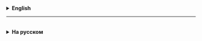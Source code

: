 <details>
  <summary style="cursor: pointer;"><b>English</b></summary>

# Lesson 5

#### 1. Introduction to JDBC

JDBC (Java Database Connectivity) is a standard Java API for interacting with databases. JDBC plays a critical role in Java applications, allowing them to query and update databases, and retrieve the results of those queries.

**Code example:**
```java
Connection conn = DriverManager.getConnection("jdbc:mysql://localhost:3306/mydb", "user", "password");
Statement stmt = conn.createStatement();
ResultSet rs = stmt.executeQuery("SELECT * FROM mytable");
while (rs.next()) {
System.out.println(rs.getString("columnname"));
}
```

---

#### 2. History of databases: DB and DBMS

Databases were developed for convenient storage and access to large amounts of data. DBMS (database management system) provides an interface for interacting with databases, providing operations for creating, reading, updating and deleting data.

---

#### 3. Popular DBMS and MySQL

Different DBMS, such as Oracle, MySQL, PostgreSQL, have their own unique features, but they all provide mechanisms for data management.

**Code examples:**

**Oracle:**
```java
Connection conn = DriverManager.getConnection("jdbc:oracle:thin:@localhost:1521:mydb", "user", "password");
```

**MySQL:**
```java
Connection conn = DriverManager.getConnection("jdbc:mysql://localhost:3306/mydb", "user", "password");
```

**PostgreSQL:**
```java
Connection conn = DriverManager.getConnection("jdbc:postgresql://localhost:5432/mydb", "user", "password");
```

---

#### 4. NoSQL Databases

NoSQL databases, such as MongoDB or Cassandra, offer alternative data storage models that may be more suitable for certain types of applications, such as those requiring horizontal scaling or storing unstructured data.

---

#### 5. Database Server and DBMS

A database server provides a centralized data store and provides mechanisms for managing access to that data. The DBMS manages the interaction between the client and the database server, executing queries and returning results.

---

#### 6. SQL Databases

SQL (Structured Query Language) is a language used to manage and manipulate relational databases. It allows you to create, modify, query, and manage data.

**SQL Query Example:**
```sql
SELECT * FROM users WHERE age > 18;
```

---

#### 7. Database Tables: Columns and Columns

In relational databases, data is stored in tables consisting of rows and columns. Columns represent attributes of the data, and rows represent specific records.

**Code Example:**
```java
ResultSet rs = stmt.executeQuery("SELECT name, age FROM users");
while (rs.next()) {
String name = rs.getString("name");
int age = rs.getInt("age");
System.out.println("Name: " + name + ", Age: " + age);
}
```

---

#### 8. JDBC — Java Database Connectivity — architecture

JDBC provides a unified interface for interacting with various DBMS, allowing Java applications to communicate with the database regardless of the specific DBMS.

**Example of using PreparedStatement:**
```java
String sql = "INSERT INTO users (name, age) VALUES (?, ?)";
PreparedStatement pstmt = conn.prepareStatement(sql);
pstmt.setString(1, "John Doe");
pstmt.setInt(2, 30);
pstmt.executeUpdate();
```

---

#### 9. Data Access Object (DAO)

DAO is a design pattern that provides an abstract interface to a database type, allowing data access logic to be separated from business logic.

**DAO implementation example:**
```java
public class UserDAO {
public User getUser(int id) {
Connection conn = DriverManager.getConnection(/* connection details */);
PreparedStatement pstmt = conn.prepareStatement("SELECT * FROM users WHERE id = ?");
pstmt.setInt(1, id);
ResultSet rs = pstmt.executeQuery();
if (rs.next()) {
return new User(rs.getInt("id"), rs.getString("name"), rs.getInt("age"));
}
return null;
}
}
```

### Detailed information about JDBC drivers and basic JDBC methods

### 1. Types of JDBC drivers

There are four types of drivers in JDBC, each with different characteristics and intended for different use cases:

1. **JDBC-ODBC Bridge (Type 1)**: This driver uses the ODBC driver to connect to the database. It converts JDBC calls to ODBC calls. This approach is not recommended, as it introduces an additional layer of overhead and requires the presence of an ODBC driver.

2. **Native API partly in Java (Type 2)**: Type 2 uses the client API to interact with the database, and requires the presence of native libraries on the client side. This provides better performance compared to Type 1, but limits portability.

3. **Pure Java Network Protocol (Type 3)**: This driver translates JDBC calls into database server-specific network calls. This allows clients to use different databases via

4. **Thin Java driver (Type 4)**: This driver translates JDBC calls directly into network calls to a specific database, bypassing the database client library. This is the most popular driver type, as it does not require additional native libraries and provides good performance.

---

### 2. Basic JDBC methods

#### DriverManager

`DriverManager` is a factory for creating `Connection` objects. It selects the appropriate driver from those loaded in the system to establish a connection to the database.

**Sample code:**
```java
Connection connection = DriverManager.getConnection("jdbc:mysql://localhost:3306/mydatabase", "username", "password");
```

#### Registering the JDBC driver

Before JDBC 4.0, drivers had to be registered with the system using `Class.forName()`. With JDBC 4.0, drivers are loaded automatically.

**Code example:**
```java
Class.forName("com.mysql.jdbc.Driver");
```

#### Statement

`Statement` is used to execute SQL queries without parameters.

**Code example:**
```java
Statement statement = connection.createStatement();
ResultSet resultSet = statement.executeQuery("SELECT * FROM mytable");
```

#### ResultSet

`ResultSet` represents the result of executing a SQL query, providing access to data retrieved from the database.

**Code example:**
```java
while (resultSet.next()) {
System.out.println(resultSet.getString("column_name"));
}
```

#### PreparedStatement

`PreparedStatement` is a precompiled SQL query that can contain one or more input parameters.

**Code example:**
```java
PreparedStatement preparedStatement = connection.prepareStatement("INSERT INTO mytable (column1, column2) VALUES (?, ?)");
preparedStatement.setString(1, "value1");
preparedStatement.setInt(2, 123);
preparedStatement.executeUpdate();
```

`PreparedStatement` improves performance and prevents SQL injection by precompiling and using placeholders for parameters.

---

Installing the DBMS.

# For Windows:
Installation instructions - https://winitpro.ru/index.php/2019/10/25/ustanovka-nastrojka-postgresql-v-windows/
Link to the installer - https://www.postgresql.org/download/
Username: postgres
For educational purposes, you can choose a light password, for example, ppp77777
But do not use light passwords in real development.
Link to the Beekeeper installer - https://github.com/beekeeper-studio/beekeeper-studio/releases/

# For MAC OS:
Links to installers:
https://postgresapp.com/
https://github.com/beekeeper-studio/beekeeper-studio/releases/

Data types - https://www.postgresql.org/docs/current/datatype.html

</details>

<hr>

<details style="padding-top: 18px">
  <summary style="cursor: pointer;"><b>На русском</b></summary>

# Lesson 5

#### 1. Введение в JDBC

JDBC (Java Database Connectivity) является стандартным Java API для взаимодействия с базами данных. JDBC играет критически важную роль в Java-приложениях, позволяя им выполнять запросы и обновления в базах данных, а также получать результаты этих запросов.

**Пример кода:**
```java
Connection conn = DriverManager.getConnection("jdbc:mysql://localhost:3306/mydb", "user", "password");
Statement stmt = conn.createStatement();
ResultSet rs = stmt.executeQuery("SELECT * FROM mytable");
while (rs.next()) {
    System.out.println(rs.getString("columnname"));
}
```

---

#### 2. История появления баз данных: БД и СУБД

Базы данных были разработаны для удобного хранения и доступа к большим объемам данных. СУБД (система управления базами данных) предоставляет интерфейс для взаимодействия с базами данных, обеспечивая операции создания, чтения, обновления и удаления данных.

---

#### 3. Популярные СУБД и MySQL

Различные СУБД, такие как Oracle, MySQL, PostgreSQL, обладают своими уникальными особенностями, но все они предоставляют механизмы для управления данными.

**Примеры кода:**

**Oracle:**
```java
Connection conn = DriverManager.getConnection("jdbc:oracle:thin:@localhost:1521:mydb", "user", "password");
```

**MySQL:**
```java
Connection conn = DriverManager.getConnection("jdbc:mysql://localhost:3306/mydb", "user", "password");
```

**PostgreSQL:**
```java
Connection conn = DriverManager.getConnection("jdbc:postgresql://localhost:5432/mydb", "user", "password");
```

---

#### 4. NoSQL базы данных

NoSQL базы данных, такие как MongoDB или Cassandra, предлагают альтернативные модели хранения данных, которые могут быть более подходящими для определенных типов приложений, например, требующих горизонтального масштабирования или хранения неструктурированных данных.

---

#### 5. Сервер баз данных и СУБД

Сервер баз данных обеспечивает централизованное хранилище данных и предоставляет механизмы для управления доступом к этим данным. СУБД управляет взаимодействием между клиентом и сервером баз данных, обеспечивая выполнение запросов и возвращение результатов.

---

#### 6. SQL базы данных

SQL (Structured Query Language) - это язык, используемый для управления и манипулирования реляционными базами данных. Он позволяет создавать, изменять, запрашивать и управлять данными.

**Пример запроса SQL:**
```sql
SELECT * FROM users WHERE age > 18;
```

---

#### 7. Таблицы в базе данных: колонки и столбцы

В реляционных базах данных данные хранятся в таблицах, состоящих из строк и столбцов. Столбцы представляют собой атрибуты данных, а строки - конкретные записи.

**Пример кода:**
```java
ResultSet rs = stmt.executeQuery("SELECT name, age FROM users");
while (rs.next()) {
    String name = rs.getString("name");
    int age = rs.getInt("age");
    System.out.println("Name: " + name + ", Age: " + age);
}
```

---

#### 8. JDBC — Java Database Connectivity — архитектура

JDBC предоставляет унифицированный интерфейс для взаимодействия с различными СУБД, позволяя Java-приложениям общаться с базой данных независимо от конкретной СУБД.

**Пример использования PreparedStatement:**
```java
String sql = "INSERT INTO users (name, age) VALUES (?, ?)";
PreparedStatement pstmt = conn.prepareStatement(sql);
pstmt.setString(1, "John Doe");
pstmt.setInt(2, 30);
pstmt.executeUpdate();
```

---

#### 9. Data Access Object (DAO)

DAO — это шаблон проектирования, который предоставляет абстрактный интерфейс к типу базы данных, позволяя отделять логику доступа к данным от бизнес-логики.

**Пример реализации DAO:**
```java
public class UserDAO {
    public User getUser(int id) {
        Connection conn = DriverManager.getConnection(/* connection details */);
        PreparedStatement pstmt = conn.prepareStatement("SELECT * FROM users WHERE id = ?");
        pstmt.setInt(1, id);
        ResultSet rs = pstmt.executeQuery();
        if (rs.next()) {
            return new User(rs.getInt("id"), rs.getString("name"), rs.getInt("age"));
        }
        return null;
    }
}
```


### Детальная информация о драйверах JDBC и основных методах JDBC


### 1. Типы драйверов JDBC

В JDBC существует четыре типа драйверов, каждый из которых имеет разные характеристики и предназначен для различных сценариев использования:

1. **JDBC-ODBC мост (Тип 1)**: Этот драйвер использует ODBC драйвер для подключения к базе данных. Он преобразует вызовы JDBC в вызовы ODBC. Такой подход не рекомендуется, так как он вносит дополнительный уровень накладных расходов и требует наличия ODBC драйвера.

2. **Нативный API частично в Java (Тип 2)**: Тип 2 использует клиентский API для взаимодействия с базой данных, и требует наличия нативных библиотек на стороне клиента. Это обеспечивает лучшую производительность по сравнению с типом 1, но ограничивает переносимость.

3. **Сетевой протокол чисто в Java (Тип 3)**: Этот драйвер преобразует JDBC вызовы в специфические для сервера баз данных сетевые вызовы. Это позволяет клиентам использовать различные базы данных через один и тот же интерфейс.

4. **Тонкий драйвер чисто в Java (Тип 4)**: Этот драйвер преобразует вызовы JDBC непосредственно в сетевые вызовы для конкретной базы данных, минуя клиентскую библиотеку БД. Это самый популярный тип драйвера, так как он не требует дополнительных нативных библиотек и обеспечивает хорошую производительность.

---

### 2. Основные методы JDBC

#### DriverManager

`DriverManager` — это фабрика для создания объектов `Connection`. Он выбирает подходящий драйвер из загруженных в систему для установления соединения с базой данных.

**Пример кода:**
```java
Connection connection = DriverManager.getConnection("jdbc:mysql://localhost:3306/mydatabase", "username", "password");
```

#### Регистрация JDBC драйвера

До JDBC 4.0 драйверы необходимо было регистрировать в системе, используя `Class.forName()`. С JDBC 4.0 драйверы загружаются автоматически.

**Пример кода:**
```java
Class.forName("com.mysql.jdbc.Driver");
```

#### Statement

`Statement` используется для выполнения SQL-запросов без параметров.

**Пример кода:**
```java
Statement statement = connection.createStatement();
ResultSet resultSet = statement.executeQuery("SELECT * FROM mytable");
```

#### ResultSet

`ResultSet` представляет собой результат выполнения SQL-запроса, предоставляя доступ к данным, полученным из базы данных.

**Пример кода:**
```java
while (resultSet.next()) {
    System.out.println(resultSet.getString("column_name"));
}
```

#### PreparedStatement

`PreparedStatement` представляет собой предварительно скомпилированный SQL-запрос, который может содержать один или несколько входных параметров.

**Пример кода:**
```java
PreparedStatement preparedStatement = connection.prepareStatement("INSERT INTO mytable (column1, column2) VALUES (?, ?)");
preparedStatement.setString(1, "value1");
preparedStatement.setInt(2, 123);
preparedStatement.executeUpdate();
```

`PreparedStatement` улучшает производительность и предотвращает SQL-инъекции благодаря предварительной компиляции и использованию плейсхолдеров для параметров.

---

Установка СУБД.

# Для Windows:
Инструкция по установке - https://winitpro.ru/index.php/2019/10/25/ustanovka-nastrojka-postgresql-v-windows/
Ссылка на установщик - https://www.postgresql.org/download/
Имя юзера: postgres
В учебных целях можно выбрать лёгкий пароль, например, ppp77777
Но не используйте лёгкие пароли в реальной разработке.
Ссылка на установщик Beekeeper - https://github.com/beekeeper-studio/beekeeper-studio/releases/

# Для MAC OS:
Ссылки на установщики:
https://postgresapp.com/
https://github.com/beekeeper-studio/beekeeper-studio/releases/

Типы данных - https://www.postgresql.org/docs/current/datatype.html

</details>